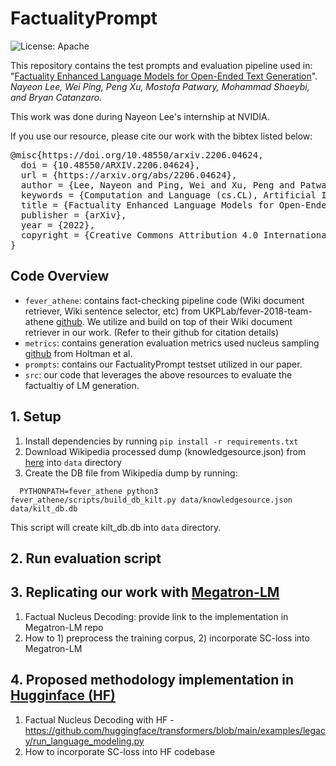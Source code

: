 # FactualityPrompt
![License: Apache](https://img.shields.io/badge/License-Apache2.0-yellow.svg) 
  
This repository contains the test prompts and evaluation pipeline used in: "[Factuality Enhanced Language Models for
Open-Ended Text Generation](https://arxiv.org/pdf/2206.04624.pdf)". _Nayeon Lee, Wei Ping, Peng Xu, Mostofa Patwary, Mohammad Shoeybi, and Bryan Catanzaro_. 

This work was done during Nayeon Lee's internship at NVIDIA.

<!-- <img align="right" src="img/HKUST.jpg" width="12%"> -->

If you use our resource, please cite our work with the bibtex listed below:
<pre>
@misc{https://doi.org/10.48550/arxiv.2206.04624,
  doi = {10.48550/ARXIV.2206.04624},
  url = {https://arxiv.org/abs/2206.04624},
  author = {Lee, Nayeon and Ping, Wei and Xu, Peng and Patwary, Mostofa and Shoeybi, Mohammad and Catanzaro, Bryan},
  keywords = {Computation and Language (cs.CL), Artificial Intelligence (cs.AI), Computers and Society (cs.CY), Machine Learning (cs.LG), FOS: Computer and information sciences, FOS: Computer and information sciences},
  title = {Factuality Enhanced Language Models for Open-Ended Text Generation},
  publisher = {arXiv},
  year = {2022},  
  copyright = {Creative Commons Attribution 4.0 International}
}
</pre>

## Code Overview
* `fever_athene`: contains fact-checking pipeline code (Wiki document retriever, Wiki sentence selector, etc) from UKPLab/fever-2018-team-athene [github](UKPLab/fever-2018-team-athene). We utilize and build on top of their Wiki document retriever in our work. (Refer to their github for citation details)
* `metrics`: contains generation evaluation metrics used nucleus sampling [github](https://github.com/ari-holtzman/degen) from Holtman et al. 
* `prompts`: contains our FactualityPrompt testset utilized in our paper.
* `src`: our code that leverages the above resources to evaluate the factualtiy of LM generation.

## 1. Setup 
1. Install dependencies by running `pip install -r requirements.txt`
2. Download Wikipedia processed dump (knowledgesource.json) from [here](https://github.com/facebookresearch/KILT#kilt-knowledge-source) into `data` directory
3. Create the DB file from Wikipedia dump by running:

```
  PYTHONPATH=fever_athene python3 fever_athene/scripts/build_db_kilt.py data/knowledgesource.json data/kilt_db.db
```
This script will create kilt_db.db into `data` directory. 

## 2. Run evaluation script


## 3. Replicating our work with [Megatron-LM](https://github.com/NVIDIA/Megatron-LM)
1. Factual Nucleus Decoding: provide link to the implementation in Megatron-LM repo
2. How to 1) preprocess the training corpus, 2) incorporate SC-loss into Megatron-LM

## 4. Proposed methodology implementation in [Hugginface (HF)](https://github.com/huggingface/transformers)
1. Factual Nucleus Decoding with HF - https://github.com/huggingface/transformers/blob/main/examples/legacy/run_language_modeling.py 
2. How to incorporate SC-loss into HF codebase
